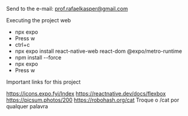 Send to the e-mail: prof.rafaelkasper@gmail.com



Executing the project web

- npx expo
- Press w
- ctrl+c
- npx expo install react-native-web react-dom @expo/metro-runtime
- npm install --force
- npx expo
- Press w




Important links for this project

https://icons.expo.fyi/Index
https://reactnative.dev/docs/flexbox
https://picsum.photos/200
https://robohash.org/cat Troque o /cat por qualquer palavra